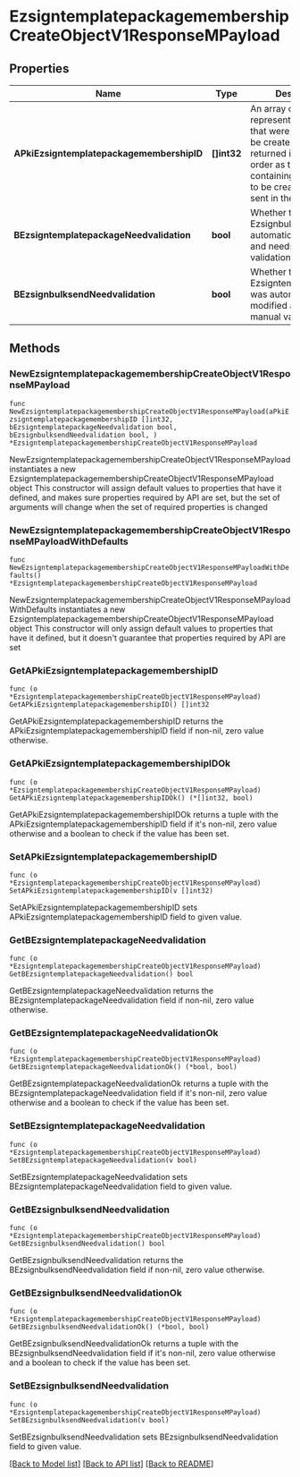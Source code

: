 # EzsigntemplatepackagemembershipCreateObjectV1ResponseMPayload

## Properties

Name | Type | Description | Notes
------------ | ------------- | ------------- | -------------
**APkiEzsigntemplatepackagemembershipID** | **[]int32** | An array of unique IDs representing the object that were requested to be created.  They are returned in the same order as the array containing the objects to be created that was sent in the request. | 
**BEzsigntemplatepackageNeedvalidation** | **bool** | Whether the Ezsignbulksend was automatically modified and needs a manual validation | 
**BEzsignbulksendNeedvalidation** | **bool** | Whether the Ezsigntemplatepackage was automatically modified and needs a manual validation | 

## Methods

### NewEzsigntemplatepackagemembershipCreateObjectV1ResponseMPayload

`func NewEzsigntemplatepackagemembershipCreateObjectV1ResponseMPayload(aPkiEzsigntemplatepackagemembershipID []int32, bEzsigntemplatepackageNeedvalidation bool, bEzsignbulksendNeedvalidation bool, ) *EzsigntemplatepackagemembershipCreateObjectV1ResponseMPayload`

NewEzsigntemplatepackagemembershipCreateObjectV1ResponseMPayload instantiates a new EzsigntemplatepackagemembershipCreateObjectV1ResponseMPayload object
This constructor will assign default values to properties that have it defined,
and makes sure properties required by API are set, but the set of arguments
will change when the set of required properties is changed

### NewEzsigntemplatepackagemembershipCreateObjectV1ResponseMPayloadWithDefaults

`func NewEzsigntemplatepackagemembershipCreateObjectV1ResponseMPayloadWithDefaults() *EzsigntemplatepackagemembershipCreateObjectV1ResponseMPayload`

NewEzsigntemplatepackagemembershipCreateObjectV1ResponseMPayloadWithDefaults instantiates a new EzsigntemplatepackagemembershipCreateObjectV1ResponseMPayload object
This constructor will only assign default values to properties that have it defined,
but it doesn't guarantee that properties required by API are set

### GetAPkiEzsigntemplatepackagemembershipID

`func (o *EzsigntemplatepackagemembershipCreateObjectV1ResponseMPayload) GetAPkiEzsigntemplatepackagemembershipID() []int32`

GetAPkiEzsigntemplatepackagemembershipID returns the APkiEzsigntemplatepackagemembershipID field if non-nil, zero value otherwise.

### GetAPkiEzsigntemplatepackagemembershipIDOk

`func (o *EzsigntemplatepackagemembershipCreateObjectV1ResponseMPayload) GetAPkiEzsigntemplatepackagemembershipIDOk() (*[]int32, bool)`

GetAPkiEzsigntemplatepackagemembershipIDOk returns a tuple with the APkiEzsigntemplatepackagemembershipID field if it's non-nil, zero value otherwise
and a boolean to check if the value has been set.

### SetAPkiEzsigntemplatepackagemembershipID

`func (o *EzsigntemplatepackagemembershipCreateObjectV1ResponseMPayload) SetAPkiEzsigntemplatepackagemembershipID(v []int32)`

SetAPkiEzsigntemplatepackagemembershipID sets APkiEzsigntemplatepackagemembershipID field to given value.


### GetBEzsigntemplatepackageNeedvalidation

`func (o *EzsigntemplatepackagemembershipCreateObjectV1ResponseMPayload) GetBEzsigntemplatepackageNeedvalidation() bool`

GetBEzsigntemplatepackageNeedvalidation returns the BEzsigntemplatepackageNeedvalidation field if non-nil, zero value otherwise.

### GetBEzsigntemplatepackageNeedvalidationOk

`func (o *EzsigntemplatepackagemembershipCreateObjectV1ResponseMPayload) GetBEzsigntemplatepackageNeedvalidationOk() (*bool, bool)`

GetBEzsigntemplatepackageNeedvalidationOk returns a tuple with the BEzsigntemplatepackageNeedvalidation field if it's non-nil, zero value otherwise
and a boolean to check if the value has been set.

### SetBEzsigntemplatepackageNeedvalidation

`func (o *EzsigntemplatepackagemembershipCreateObjectV1ResponseMPayload) SetBEzsigntemplatepackageNeedvalidation(v bool)`

SetBEzsigntemplatepackageNeedvalidation sets BEzsigntemplatepackageNeedvalidation field to given value.


### GetBEzsignbulksendNeedvalidation

`func (o *EzsigntemplatepackagemembershipCreateObjectV1ResponseMPayload) GetBEzsignbulksendNeedvalidation() bool`

GetBEzsignbulksendNeedvalidation returns the BEzsignbulksendNeedvalidation field if non-nil, zero value otherwise.

### GetBEzsignbulksendNeedvalidationOk

`func (o *EzsigntemplatepackagemembershipCreateObjectV1ResponseMPayload) GetBEzsignbulksendNeedvalidationOk() (*bool, bool)`

GetBEzsignbulksendNeedvalidationOk returns a tuple with the BEzsignbulksendNeedvalidation field if it's non-nil, zero value otherwise
and a boolean to check if the value has been set.

### SetBEzsignbulksendNeedvalidation

`func (o *EzsigntemplatepackagemembershipCreateObjectV1ResponseMPayload) SetBEzsignbulksendNeedvalidation(v bool)`

SetBEzsignbulksendNeedvalidation sets BEzsignbulksendNeedvalidation field to given value.



[[Back to Model list]](../README.md#documentation-for-models) [[Back to API list]](../README.md#documentation-for-api-endpoints) [[Back to README]](../README.md)


